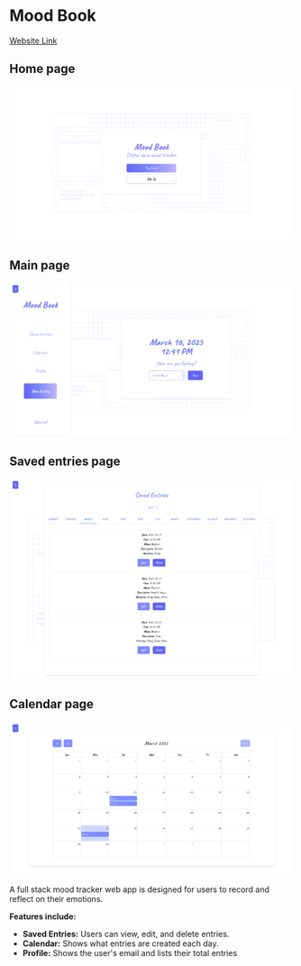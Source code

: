 # Mood Book
[Website Link](https://mood-book-ten.vercel.app/)

## Home page
![HomePage](https://github.com/BrittneyOeur/MoodBook/blob/master/home-page.png)

## Main page
![MainPage](https://github.com/BrittneyOeur/MoodBook/blob/master/main-page.png)

## Saved entries page
![SavedEntries](https://github.com/BrittneyOeur/MoodBook/blob/master/saved-entries.png)

## Calendar page
![Calendar](https://github.com/BrittneyOeur/MoodBook/blob/master/calendar.png)

A full stack mood tracker web app is designed for users to record and reflect on their emotions.

**Features include:**
- **Saved Entries:** Users can view, edit, and delete entries.
- **Calendar:** Shows what entries are created each day.
- **Profile:** Shows the user's email and lists their total entries
